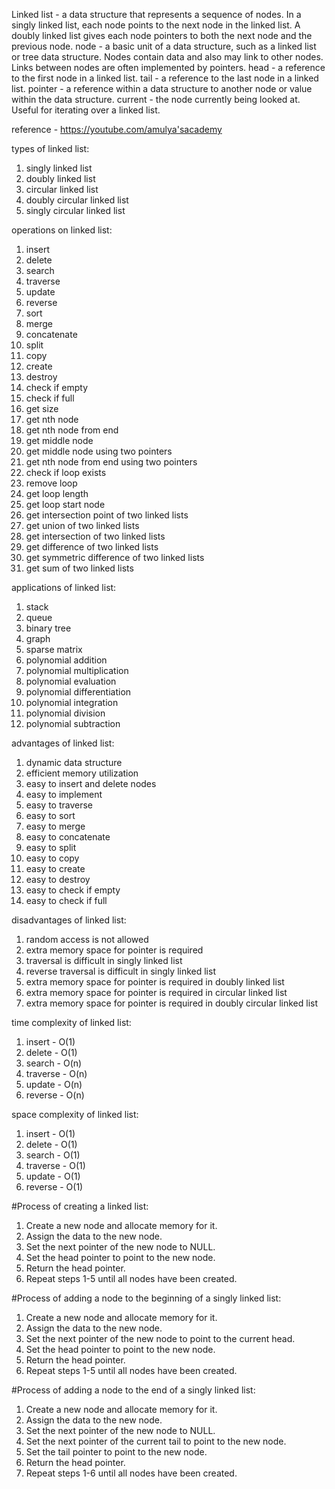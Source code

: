 Linked list - a data structure that represents a sequence of nodes. In a singly linked list, each node points to the next node in the linked list. A doubly linked list gives each node pointers to both the next node and the previous node.
node - a basic unit of a data structure, such as a linked list or tree data structure. Nodes contain data and also may link to other nodes. Links between nodes are often implemented by pointers.
head - a reference to the first node in a linked list.
tail - a reference to the last node in a linked list.
pointer - a reference within a data structure to another node or value within the data structure.
current - the node currently being looked at. Useful for iterating over a linked list.

reference - https://youtube.com/amulya'sacademy

types of linked list:
1. singly linked list
2. doubly linked list
3. circular linked list
4. doubly circular linked list
5. singly circular linked list

operations on linked list:
1. insert
2. delete
3. search
4. traverse
5. update
6. reverse
7. sort
8. merge
9. concatenate
10. split
11. copy
12. create
13. destroy
14. check if empty
15. check if full
16. get size
17. get nth node
18. get nth node from end
19. get middle node
20. get middle node using two pointers
21. get nth node from end using two pointers
22. check if loop exists
23. remove loop
24. get loop length
25. get loop start node
26. get intersection point of two linked lists
27. get union of two linked lists
28. get intersection of two linked lists
29. get difference of two linked lists
30. get symmetric difference of two linked lists
31. get sum of two linked lists

applications of linked list:
1. stack
2. queue
3. binary tree
4. graph
5. sparse matrix
6. polynomial addition
7. polynomial multiplication
8. polynomial evaluation
9. polynomial differentiation
10. polynomial integration
11. polynomial division
12. polynomial subtraction

advantages of linked list:
1. dynamic data structure
2. efficient memory utilization
3. easy to insert and delete nodes
4. easy to implement
5. easy to traverse
6. easy to sort
7. easy to merge
8. easy to concatenate
9. easy to split
10. easy to copy
11. easy to create
12. easy to destroy
13. easy to check if empty
14. easy to check if full

disadvantages of linked list:
1. random access is not allowed
2. extra memory space for pointer is required
3. traversal is difficult in singly linked list
4. reverse traversal is difficult in singly linked list
5. extra memory space for pointer is required in doubly linked list
6. extra memory space for pointer is required in circular linked list
7. extra memory space for pointer is required in doubly circular linked list

time complexity of linked list:
1. insert - O(1)
2. delete - O(1)
3. search - O(n)
4. traverse - O(n)
5. update - O(n)
6. reverse - O(n)

space complexity of linked list:
1. insert - O(1)
2. delete - O(1)
3. search - O(1)
4. traverse - O(1)
5. update - O(1)
6. reverse - O(1)

#Process of creating a linked list:
1. Create a new node and allocate memory for it.
2. Assign the data to the new node.
3. Set the next pointer of the new node to NULL.
4. Set the head pointer to point to the new node.
5. Return the head pointer.
6. Repeat steps 1-5 until all nodes have been created.

#Process of adding a node to the beginning of a singly linked list:
1. Create a new node and allocate memory for it.
2. Assign the data to the new node.
3. Set the next pointer of the new node to point to the current head.
4. Set the head pointer to point to the new node.
5. Return the head pointer.
6. Repeat steps 1-5 until all nodes have been created.

#Process of adding a node to the end of a singly linked list:
1. Create a new node and allocate memory for it.
2. Assign the data to the new node.
3. Set the next pointer of the new node to NULL.
4. Set the next pointer of the current tail to point to the new node.
5. Set the tail pointer to point to the new node.
6. Return the head pointer.
7. Repeat steps 1-6 until all nodes have been created.